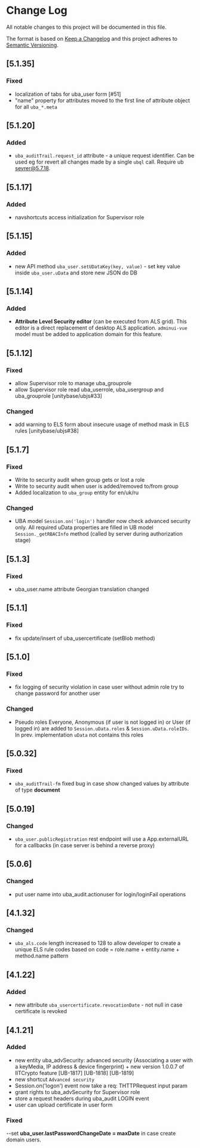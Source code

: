 # Change Log
All notable changes to this project will be documented in this file.

The format is based on [Keep a Changelog](http://keepachangelog.com/)
and this project adheres to [Semantic Versioning](http://semver.org/).

## [5.1.35]
### Fixed
 - localization of tabs for uba_user form [#51]
 - "name" property for attributes moved to the first line of attribute object for all `uba_*.meta`   

## [5.1.20]
### Added
 - `uba_auditTrail.request_id` attribute - a unique request identifier.
  Can be used eg for revert all changes made by a single `ubql` call. Require ub sevrer@5.7.18.

## [5.1.17]
### Added
 - navshortcuts access initialization for Supervisor role
 
## [5.1.15]
### Added
 - new API method `uba_user.setUDataKey(key, value)` - set key value inside `uba_user.uData` and store new JSON do DB
 
## [5.1.14]
### Added
 - **Attribute Level Security editor** (can be executed from ALS grid).
 This editor is a direct replacement of desktop ALS application.
 `adminui-vue` model must be added to application domain for this feature.

## [5.1.12]
### Fixed
 - allow Supervisor role to manage uba_grouprole
 - allow Supervisor role read uba_userrole, uba_usergroup and uba_grouprole [unitybase/ubjs#33]
 
### Changed
 - add warning to ELS form about insecure usage of method mask in ELS rules [unitybase/ubjs#38]

## [5.1.7]
### Fixed
- Write to security audit when group gets or lost a role
- Write to security audit when user is added/removed to/from group
- Added localization to `uba_group` entity for en/uk/ru

### Changed
 - UBA model `Session.on('login')` handler now check advanced security only. All required uData properties 
 are filled in UB model `Session._getRBACInfo` method (called by server during authorization stage) 

## [5.1.3]
### Fixed
 - uba_user.name attribute Georgian translation changed

## [5.1.1]
### Fixed 
 - fix update/insert of uba_usercertificate (setBlob method)

## [5.1.0]
### Fixed 
 - fix logging of security violation in case user without admin role try
 to change password for another user

### Changed
 - Pseudo roles Everyone, Anonymous (if user is not logged in) or User (if logged in)
  are added to `Session.uData.roles` & `Session.uData.roleIDs`. In prev. implementation `uData` not contains this roles

## [5.0.32]
### Fixed
- `uba_auditTrail-fm` fixed bug in case show changed values by attribute of type **document**

## [5.0.19]
### Changed
- `uba_user.publicRegistration` rest endpoint will use a App.externalURL  for a callbacks (in case server is behind a reverse proxy)

## [5.0.6]
### Changed
- put user name into uba_audit.actionuser for login/loginFail operations

## [4.1.32]
### Changed
- `uba_als.code` length increased to 128 to allow developer to create a unique ELS rule codes based on code = role.name + entity.name + method.name pattern

## [4.1.22]
### Added
- new attribute `uba_usercertificate.revocationDate` - not null in case certificate is revoked

## [4.1.21]
### Added
- new entity uba_advSecurity: advanced security (Associating a user with a keyMedia, IP address & device fingerprint) + new version 1.0.0.7 of IITCrypto feature [UB-1817] [UB-1818] [UB-1819]
- new shortcut `Advanced security`
- Session.on('logon') event now take a req: THTTPRequest input param
- grant rights to uba_advSecurity for Supervisor role
- store a request headers during uba_audit LOGIN event
- user can upload certificate in user form 

### Fixed
--set **uba_user.lastPasswordChangeDate = maxDate** in case create domain users.